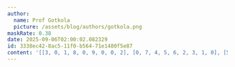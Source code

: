 ```yaml
---
author:
  name: Prof Gotkola
  picture: /assets/blog/authors/gotkola.png
maskRate: 0.38
date: 2025-09-06T02:00:02.082329
id: 3338ec42-8ac5-11f0-b564-71e1480f5e87
content: '[[3, 0, 1, 8, 0, 9, 0, 0, 2], [0, 7, 4, 5, 6, 2, 3, 1, 0], [5, 2, 9, 0, 4, 1, 0, 0, 8], [4, 1, 5, 0, 2, 8, 9, 0, 0], [6, 3, 7, 9, 1, 5, 8, 2, 0], [0, 0, 8, 0, 0, 0, 1, 6, 5], [9, 0, 0, 1, 5, 6, 0, 8, 3], [0, 5, 6, 0, 0, 0, 2, 9, 0], [0, 8, 3, 0, 0, 7, 0, 4, 6]]'
---
```


